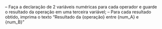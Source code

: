 – Faça a declaração de 2 variáveis numéricas para cada operador e guarde o resultado da operação em uma terceira variável;
– Para cada resultado obtido, imprima o texto “Resultado da {operação} entre {num_A} e {num_B}”

